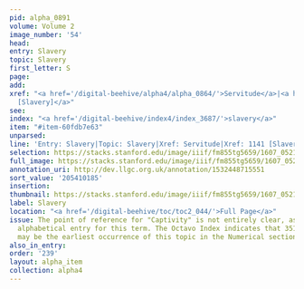 ```yaml
---
pid: alpha_0891
volume: Volume 2
image_number: '54'
head:
entry: Slavery
topic: Slavery
first_letter: S
page:
add:
xref: "<a href='/digital-beehive/alpha4/alpha_0864/'>Servitude</a>|<a href='/digital-beehive/num5/num_1552/'>1141
  [Slavery]</a>"
see:
index: "<a href='/digital-beehive/index4/index_3687/'>slavery</a>"
item: "#item-60fdb7e63"
unparsed:
line: 'Entry: Slavery|Topic: Slavery|Xref: Servitude|Xref: 1141 [Slavery]|Index: slavery|#item-60fdb7e63'
selection: https://stacks.stanford.edu/image/iiif/fm855tg5659/1607_0521/776,185,2989,300/full/0/default.jpg
full_image: https://stacks.stanford.edu/image/iiif/fm855tg5659/1607_0521/full/full/0/default.jpg
annotation_uri: http://dev.llgc.org.uk/annotation/1532448715551
sort_value: '205410185'
insertion:
thumbnail: https://stacks.stanford.edu/image/iiif/fm855tg5659/1607_0521/776,185,600,180/250,/0/default.jpg
label: Slavery
location: "<a href='/digital-beehive/toc/toc2_044/'>Full Page</a>"
issue: The point of reference for "Captivity" is not entirely clear, as there is no
  alphabetical entry for this term. The Octavo Index indicates that 351 [Captivity]
  may be the earliest occurrence of this topic in the Numerical section of the Alvearium.
also_in_entry:
order: '239'
layout: alpha_item
collection: alpha4
---
```

